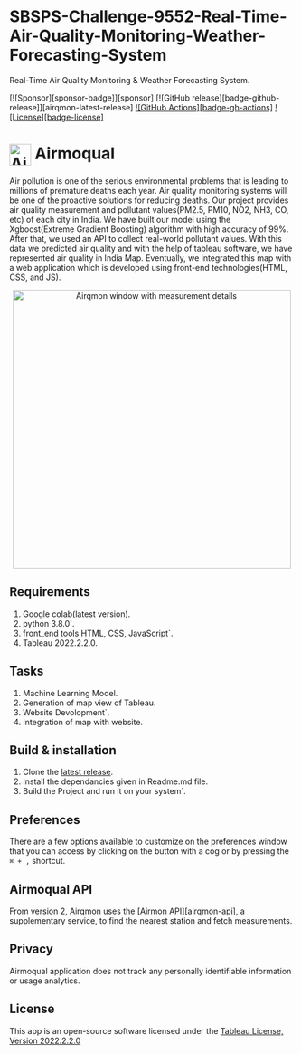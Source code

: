 # SBSPS-Challenge-9552-Real-Time-Air-Quality-Monitoring-Weather-Forecasting-System
Real-Time Air Quality Monitoring &amp; Weather Forecasting System.

[![Sponsor][sponsor-badge]][sponsor]
[![GitHub release][badge-github-release]][airqmon-latest-release]
[![GitHub Actions][badge-gh-actions]][gh-actions]
[![License][badge-license]][license]


# <img src="https://user-images.githubusercontent.com/1029142/32918679-7336704a-cb23-11e7-92b2-d8a7f2588055.png" width="38px" alt="Airmoqual icon" align="top" /> Airmoqual

Air pollution is one of the serious environmental problems that is leading to millions of
premature deaths each year. Air quality monitoring systems will be one of the proactive
solutions for reducing deaths.
Our project provides air quality measurement and pollutant values(PM2.5, PM10, NO2,
NH3, CO, etc) of each city in India.
We have built our model using the Xgboost(Extreme Gradient Boosting) algorithm with high
accuracy of 99%. After that, we used an API to collect real-world pollutant values. With this
data we predicted air quality and with the help of tableau software, we have represented air
quality in India Map. Eventually, we integrated this map with a web application which is
developed using front-end technologies(HTML, CSS, and JS).
<p align="center">
  <img width="492" align="center" alt="Airqmon window with measurement details" src="https://media.istockphoto.com/vectors/air-quality-index-numerical-scale-concept-vector-illustration-vector-id1201722905?k=20&m=1201722905&s=612x612&w=0&h=rt0Xo1NZ5M4jPoq_nLaE6qL0UeZ31I6vItHe5WsMVHw=" />
</p>

<!-- <p align="center">
  <img src="https://user-images.githubusercontent.com/1029142/36537429-674931ba-17d0-11e8-88ee-c246226c1053.png" width="378px" align="center" alt="Airqmon notification about air quality" />
</p> -->

<!-- ## Supported data providers

- [Airly][airly] - over 20k sensor stations in many cities around the world in addition to data provided from third-party services like PurpleAir. Check the [Airly map][airly-map] for full coverage.

## Source code-only

Due to the reasons described in [this comment](https://github.com/jsynowiec/airqmon/issues/50#issuecomment-1008751034), I am no longer willing to cover the monthly costs associated with the Airqmon API and Google Geolocation.

I have removed all binaries from the current and previous releases as they will no longer work. You can host the Airqmon API on your own and clone the latest release to build your version of the app. -->


## Requirements

1. Google colab(latest version).
2.  python 3.8.0`.
3. front_end tools HTML, CSS, JavaScript`.
4. Tableau 2022.2.2.0.

## Tasks

1. Machine Learning Model.
2. Generation of map view of Tableau.
3. Website Devolopment`.
4. Integration of map with website.


## Build & installation

1. Clone the [latest release][Airmoqual-latest-release].
2. Install the dependancies given in Readme.md file.
3. Build the Project and run it on your system`.

## Preferences

There are a few options available to customize on the preferences window that you can access by clicking on the button with a cog or by pressing the `⌘ + ,` shortcut.

## Airmoqual API

From version 2, Airqmon uses the [Airmon API][airqmon-api], a supplementary service, to find the nearest station and fetch measurements.


## Privacy

Airmoqual application does not track any personally identifiable information or usage analytics.


## License

This app is an open-source software licensed under the [Tableau License, Version 2022.2.2.0][license]

[license]: https://raw.githubusercontent.com/jsynowiec/airmoqual/main/LICENSE
[airmoqual-latest-release]: https://github.com/jsynowiec/airmoqual/releases/latest
[airmoqual-api]: https://github.com/jsynowiec/airqmon-api
[gh-actions]: https://actions-badge.atrox.dev/jsynowiec/airmoqual/goto?ref=main


